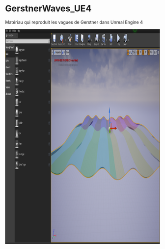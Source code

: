 # GerstnerWaves_UE4
Matériau qui reproduit les vagues de Gerstner dans Unreal Engine 4

<img src="img/Capture.PNG" width="800" height="700">
